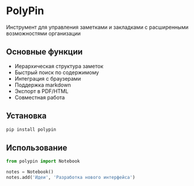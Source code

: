 # PolyPin

Инструмент для управления заметками и закладками с расширенными возможностями организации

## Основные функции

- Иерархическая структура заметок
- Быстрый поиск по содержимому
- Интеграция с браузерами
- Поддержка markdown
- Экспорт в PDF/HTML
- Совместная работа

## Установка

```bash
pip install polypin
```

## Использование

```python
from polypin import Notebook

notes = Notebook()
notes.add('Идеи', 'Разработка нового интерфейса')
```

